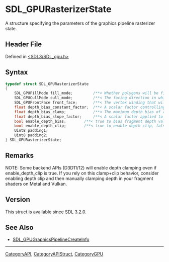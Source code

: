 # SDL_GPURasterizerState

A structure specifying the parameters of the graphics pipeline rasterizer state.

## Header File

Defined in [<SDL3/SDL_gpu.h>](https://github.com/libsdl-org/SDL/blob/main/include/SDL3/SDL_gpu.h)

## Syntax

```c
typedef struct SDL_GPURasterizerState
{
    SDL_GPUFillMode fill_mode;         /**< Whether polygons will be filled in or drawn as lines. */
    SDL_GPUCullMode cull_mode;         /**< The facing direction in which triangles will be culled. */
    SDL_GPUFrontFace front_face;       /**< The vertex winding that will cause a triangle to be determined as front-facing. */
    float depth_bias_constant_factor;  /**< A scalar factor controlling the depth value added to each fragment. */
    float depth_bias_clamp;            /**< The maximum depth bias of a fragment. */
    float depth_bias_slope_factor;     /**< A scalar factor applied to a fragment's slope in depth calculations. */
    bool enable_depth_bias;        /**< true to bias fragment depth values. */
    bool enable_depth_clip;        /**< true to enable depth clip, false to enable depth clamp. */
    Uint8 padding1;
    Uint8 padding2;
} SDL_GPURasterizerState;
```

## Remarks

NOTE: Some backend APIs (D3D11/12) will enable depth clamping even if
enable_depth_clip is true. If you rely on this clamp+clip behavior,
consider enabling depth clip and then manually clamping depth in your
fragment shaders on Metal and Vulkan.

## Version

This struct is available since SDL 3.2.0.

## See Also

- [SDL_GPUGraphicsPipelineCreateInfo](SDL_GPUGraphicsPipelineCreateInfo)






----
[CategoryAPI](CategoryAPI), [CategoryAPIStruct](CategoryAPIStruct), [CategoryGPU](CategoryGPU)

